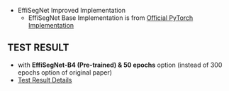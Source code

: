 
* EffiSegNet Improved Implementation
  * EffiSegNet Base Implementation is from [Official PyTorch Implementation](https://github.com/ivezakis/effisegnet/tree/main)

## TEST RESULT

* with **EffiSegNet-B4 (Pre-trained) & 50 epochs** option (instead of 300 epochs option of original paper)
* [Test Result Details](https://github.com/WannaBeSuperteur/AI_Projects/issues/13)